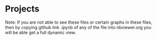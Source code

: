 # Projects
 Note: If you are not able to see these files or certain graphs in these files, then by copying github link  .ipynb of any of the file into nbviewer.org you will be able get a full dynamic view.
